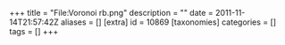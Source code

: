 +++
title = "File:Voronoi rb.png"
description = ""
date = 2011-11-14T21:57:42Z
aliases = []
[extra]
id = 10869
[taxonomies]
categories = []
tags = []
+++


